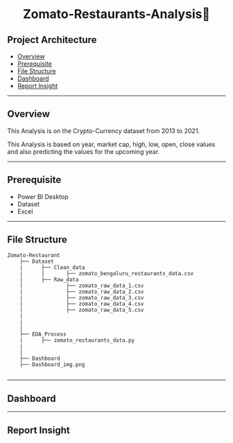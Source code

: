 <div align="center" >
  <h1>Zomato-Restaurants-Analysis🎯</h1>
</div>

## Project Architecture
* [Overview](https://github.com/mohit11R/Zomato-Restaurants-Analysis#overview)
* [Prerequisite](https://github.com/mohit11R/Zomato-Restaurants-Analysis#Prerequisite)
* [File Structure](https://github.com/mohit11R/Zomato-Restaurants-Analysis#File-Structure)
* [Dashboard](https://github.com/mohit11R/Zomato-Restaurants-Analysis#Dashboard)
* [Report Insight](https://github.com/mohit11R/Zomato-Restaurants-Analysis#Report-Insight)

-----------------------------------------------------------------------------------------------------------------------------------------------------------------------------------

## Overview

This Analysis is on the Crypto-Currency dataset from 2013 to 2021.

This Analysis is based on year, market cap, high, low, open, close values and also predicting the values for the upcoming year.

-----------------------------------------------------------------------------------------------------------------------------------------------------------------------------------

## Prerequisite

* Power BI Desktop
* Dataset 
* Excel

-----------------------------------------------------------------------------------------------------------------------------------------------------------------------------------

## File Structure
```
Zomato-Restaurant
    ├── Dataset
    |      ├── Clean_data
    |      |       ├── zomato_bengaluru_restaurants_data.csv
    |      ├── Raw_data
    |              ├── zomato_raw_data_1.csv
    |              ├── zomato_raw_data_2.csv
    |              ├── zomato_raw_data_3.csv
    |              ├── zomato_raw_data_4.csv
    |              ├── zomato_raw_data_5.csv
    |                
    |
    |
    ├── EDA_Process
    |      ├── zomato_restaurants_data.py
    |
    |
    ├── Dashboard
    ├── Dashboard_img.png
    
```

---------------------------------------------------------------------------------------------------------------------------------------------------------------------------------

## Dashboard


---------------------------------------------------------------------------------------------------------------------------------------------------------------------------------

## Report Insight


  
  
    
    
